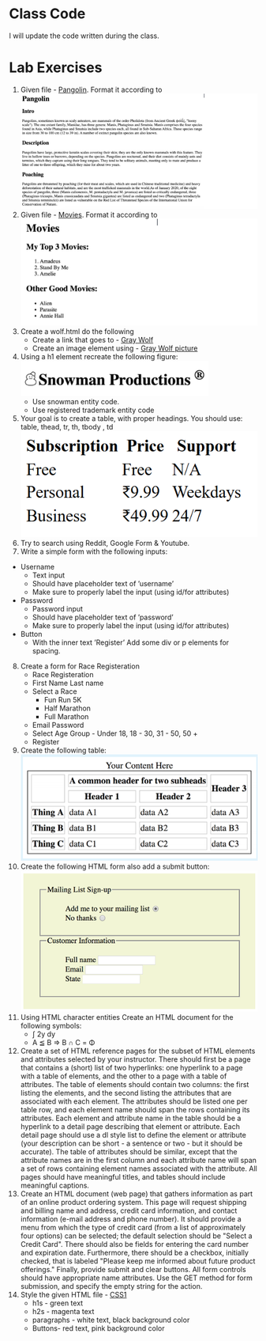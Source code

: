 # Class Code
I will update the code written during the class.

# Lab Exercises 
1. Given file - [Pangolin](files/pangolin.html). Format it according to ![Pangolin Output](images/04_pangolin.png)
2. Given file - [Movies](files/movies.html). Format it according to <br> ![Movies output](images/06_movies.png)
3. Create a wolf.html do the following
   - Create a link that goes to - [Gray Wolf](https://en.wikipedia.org/wiki/Wolf)
   - Create an image element using - [Gray Wolf picture](https://upload.wikimedia.org/wikipedia/commons/6/68/Eurasian_wolf_2.jpg)
4. Using a h1 element recreate the following figure:<br> ![Snowman](images/10_snowman.png)
   - Use snowman entity code.
   - Use registered trademark entity code
5. Your goal is to create a table, with proper headings. You should use: table, thead, tr, th, tbody , td ![Tables](images/11_tables.png)
6. Try to search using Reddit, Google Form & Youtube.
7. Write a simple form with the following inputs:
  - Username
    - Text input
    - Should have placeholder text of ’username’
    - Make sure to properly label the input (using id/for attributes)
  - Password
    - Password input
    - Should have placeholder text of ’password’
    - Make sure to properly label the input (using id/for attributes)
  - Button
    - With the inner text ’Register’
   Add some div or p elements for spacing.
8. Create a form for Race Registeration
    - Race Registeration
    - First Name  Last name
    - Select a Race
      - Fun Run 5K
      - Half Marathon
      - Full Marathon
    - Email    Password
    - Select Age Group - Under 18, 18 - 30, 31 - 50, 50 +
    - Register
9. Create the following table:<br> ![Table](images/table-1.png)
10. Create the following HTML form also add a submit button: <br> ![Table](images/form-1.png)
11. Using HTML character entities Create an HTML document for the following symbols:
    - &#8747; 2y dy
    - A &#8806; B &rArr; B &#8745; C = &Phi;
12. Create a set of HTML reference pages for the subset of HTML elements and attributes selected by your instructor. There should first be a page that contains a (short) list of two hyperlinks: one hyperlink to a page with a table of elements, and the other to a page with a table of attributes. The table of elements should contain two columns: the first listing the elements, and the second listing the attributes that are associated with each element. The attributes should be listed one per table row, and each element name should span the rows containing its attributes. Each element and attribute name in the table should be a hyperlink to a detail page describing that element or attribute. Each detail page should use a dl style list to define the element or attribute (your description can be short - a sentence or two - but it should be accurate). The table of attributes should be similar, except that the attribute names are in the first column and each attribute name will span a set of rows containing element names associated with the attribute. All pages should have meaningful titles, and tables should include meaningful captions.
13. Create an HTML document (web page) that gathers information as part of an online product ordering system. This page will request shipping and billing name and address, credit card information, and contact information (e-mail address and phone number). It should provide a menu from which the type of credit card (from a list of approximately four options) can be selected; the default selection should be "Select a Credit Card". There should also be fields for entering the card number and expiration date. Furthermore, there should be a checkbox, initially checked, that is labeled "Please keep me informed about future product offerings." Finally, provide submit and clear buttons. All form controls should have appropriate name attributes. Use the GET method for form submission, and specify the empty string for the action.
13. Style the given HTML file - [CSS1](files/css1.html)
    - h1s - green text
    - h2s - magenta text
    - paragraphs - white text, black background color
    - Buttons- red text, pink background color
							

